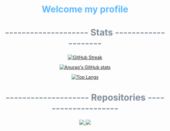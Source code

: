 <!-- BLOG-POST-LIST:START -->

<h1 style="text-align:center; color:rgb(92,184,255)">Welcome my profile</h1>


<h1 style="text-align:center; color:#7F8C99">-------------------- Stats --------------------</h1>

<span align="center">

[![GitHub Streak](http://github-readme-streak-stats.herokuapp.com?user=ByaCherX&theme=react&date_format=j%20M%5B%20Y%5D&stroke=FFFFFF&fire=DD7A0E&currStreakNum=DD7A0E)](https://git.io/streak-stats)

[![Anurag's GitHub stats](https://github-readme-stats.vercel.app/api?username=ByaCherX&show_icons=true&theme=nord )](https://github.com/anuraghazra/github-readme-stats)
</span>

[![Top Langs](https://github-readme-stats.vercel.app/api/top-langs/?username=ByaCherX&layout=compact&theme=nord)](https://github.com/anuraghazra/github-readme-stats)


<h1 style="text-align:center; color:#7F8C99">-------------------- Repositories --------------------</h1>

<div>
<a href="https://github.com/ByaCherX/rds-docs">
  <img align="" src="https://github-readme-stats.vercel.app/api/pin/?username=ByaCherX&repo=rds-docs&theme=nord" />
</a>
<a href="https://github.com/ByaCherX/node">
  <img align="" src="https://github-readme-stats.vercel.app/api/pin/?username=ByaCherX&repo=node&theme=nord" />
</a>
</div>


<!-- BLOG-POST-LIST:END -->

<!--
**ByaCherX/ByaCherX** is a ✨ _special_ ✨ repository because its `README.md` (this file) appears on your GitHub profile.

Here are some ideas to get you started:

- 🔭 I’m currently working on ...
- 🌱 I’m currently learning ...
- 👯 I’m looking to collaborate on ...
- 🤔 I’m looking for help with ...
- 💬 Ask me about ...
- 📫 How to reach me: ...
- 😄 Pronouns: ...
- ⚡ Fun fact: ...
-->
